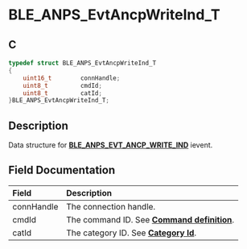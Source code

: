 # BLE_ANPS_EvtAncpWriteInd_T

## C

```c
typedef struct BLE_ANPS_EvtAncpWriteInd_T
{
    uint16_t        connHandle;
    uint8_t         cmdId;
    uint8_t         catId;
}BLE_ANPS_EvtAncpWriteInd_T;
```

## Description

Data structure for **[BLE_ANPS_EVT_ANCP_WRITE_IND](GUID-652F4248-7986-49C9-B618-081627A19E74.md)** ievent.


## Field Documentation

|Field|Description|
|:---|:---|
|connHandle|The connection handle.|
|cmdId|The command ID.  See **[Command definition](GUID-911BADE8-F247-4255-BD0C-F34416C57963.md)**.|
|catId|The category ID. See **[Category Id](GUID-C2119D96-407C-4F6F-8BE2-F491FE84218B.md)**.|
